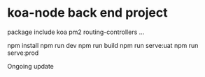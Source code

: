 # koa-node back end project
package include koa pm2 routing-controllers ...


npm install
npm run dev
npm run build
npm run serve:uat
npm run serve:prod



Ongoing update